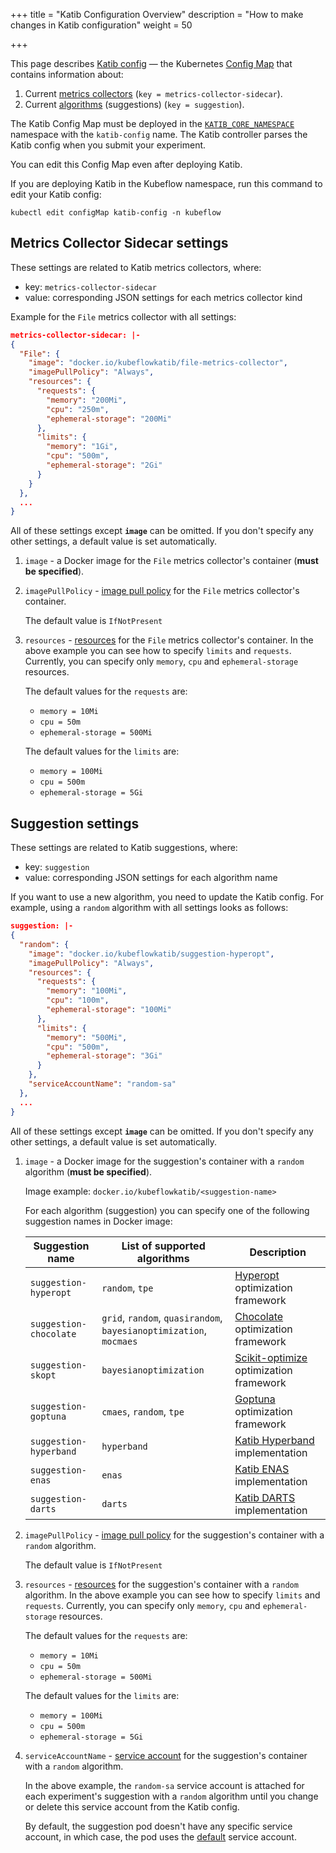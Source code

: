 +++
title = "Katib Configuration Overview"
description = "How to make changes in Katib configuration"
weight = 50
                    
+++

This page describes
[Katib config](https://github.com/kubeflow/katib/blob/master/manifests/v1beta1/katib-controller/katib-config.yaml) —
the Kubernetes
[Config Map](https://kubernetes.io/docs/tasks/configure-pod-container/configure-pod-configmap/) that contains information about:

1. Current [metrics collectors](/docs/components/katib/experiment/#metrics-collector) (`key = metrics-collector-sidecar`).
1. Current [algorithms](/docs/components/katib/experiment/#search-algorithms-in-detail) (suggestions) (`key = suggestion`).

The Katib Config Map must be deployed in the
[`KATIB_CORE_NAMESPACE`](/docs/components/katib/env-variables/#katib-controller)
namespace with the `katib-config` name. The Katib controller parses the Katib config when
you submit your experiment.

You can edit this Config Map even after deploying Katib.

If you are deploying Katib in the Kubeflow namespace, run this command to edit your Katib config:

```shell
kubectl edit configMap katib-config -n kubeflow
```

## Metrics Collector Sidecar settings

These settings are related to Katib metrics collectors, where:

- key: `metrics-collector-sidecar`
- value: corresponding JSON settings for each metrics collector kind

Example for the `File` metrics collector with all settings:

```json
metrics-collector-sidecar: |-
{
  "File": {
    "image": "docker.io/kubeflowkatib/file-metrics-collector",
    "imagePullPolicy": "Always",
    "resources": {
      "requests": {
        "memory": "200Mi",
        "cpu": "250m",
        "ephemeral-storage": "200Mi"
      },
      "limits": {
        "memory": "1Gi",
        "cpu": "500m",
        "ephemeral-storage": "2Gi"
      }
    }
  },
  ...
}
```

All of these settings except **`image`** can be omitted. If you don't specify any other settings,
a default value is set automatically.

1. `image` - a Docker image for the `File` metrics collector's container (**must be specified**).

1. `imagePullPolicy` - [image pull policy](https://kubernetes.io/docs/concepts/configuration/overview/#container-images)
   for the `File` metrics collector's container.

   The default value is `IfNotPresent`

1. `resources` - [resources](https://kubernetes.io/docs/concepts/configuration/manage-compute-resources-container/#resource-requests-and-limits-of-pod-and-container)
   for the `File` metrics collector's container. In the above example you
   can see how to specify `limits` and `requests`. Currently, you can specify
   only `memory`, `cpu` and `ephemeral-storage` resources.

   The default values for the `requests` are:

   - `memory = 10Mi`
   - `cpu = 50m`
   - `ephemeral-storage = 500Mi`

   The default values for the `limits` are:

   - `memory = 100Mi`
   - `cpu = 500m`
   - `ephemeral-storage = 5Gi`

## Suggestion settings

These settings are related to Katib suggestions, where:

- key: `suggestion`
- value: corresponding JSON settings for each algorithm name

If you want to use a new algorithm, you need to update the Katib config. For example,
using a `random` algorithm with all settings looks as follows:

```json
suggestion: |-
{
  "random": {
    "image": "docker.io/kubeflowkatib/suggestion-hyperopt",
    "imagePullPolicy": "Always",
    "resources": {
      "requests": {
        "memory": "100Mi",
        "cpu": "100m",
        "ephemeral-storage": "100Mi"
      },
      "limits": {
        "memory": "500Mi",
        "cpu": "500m",
        "ephemeral-storage": "3Gi"
      }
    },
    "serviceAccountName": "random-sa"
  },
  ...
}
```

All of these settings except **`image`** can be omitted. If you don't specify any other settings,
a default value is set automatically.

1. `image` - a Docker image for the suggestion's container with a `random`
   algorithm (**must be specified**).

   Image example: `docker.io/kubeflowkatib/<suggestion-name>`

   For each algorithm (suggestion) you can specify one of the following
   suggestion names in Docker image:

   <div class="table-responsive">
     <table class="table table-bordered">
       <thead class="thead-light">
         <tr>
           <th>Suggestion name</th>
           <th>List of supported algorithms</th>
           <th>Description</th>
         </tr>
       </thead>
       <tbody>
         <tr>
           <td><code>suggestion-hyperopt</code></td>
           <td><code>random</code>, <code>tpe</code></td>
           <td><a href="https://github.com/hyperopt/hyperopt">Hyperopt</a> optimization framework</td>
         </tr>
         <tr>
           <td><code>suggestion-chocolate</code></td>
           <td><code>grid</code>, <code>random</code>, <code>quasirandom</code>, <code>bayesianoptimization</code>, <code>mocmaes</code></td>
           <td><a href="https://github.com/AIworx-Labs/chocolate">Chocolate</a> optimization framework</td>
         </tr>
         <tr>
           <td><code>suggestion-skopt</code></td>
           <td><code>bayesianoptimization</code></td>
           <td><a href="https://github.com/scikit-optimize/scikit-optimize">Scikit-optimize</a> optimization framework</td>
         </tr>
         <tr>
           <td><code>suggestion-goptuna</code></td>
           <td><code>cmaes</code>, <code>random</code>, <code>tpe</code></td>
           <td><a href="https://github.com/c-bata/goptuna">Goptuna</a> optimization framework</td>
         </tr>
         <tr>
           <td><code>suggestion-hyperband</code></td>
           <td><code>hyperband</code></td>
           <td><a href="https://github.com/kubeflow/katib/tree/master/pkg/suggestion/v1beta1/hyperband">Katib
             Hyperband</a> implementation</td>
         </tr>
         <tr>
           <td><code>suggestion-enas</code></td>
           <td><code>enas</code></td>
           <td><a href="https://github.com/kubeflow/katib/tree/master/pkg/suggestion/v1beta1/nas/enas">Katib
             ENAS</a> implementation</td>
         </tr>
         <tr>
           <td><code>suggestion-darts</code></td>
           <td><code>darts</code></td>
           <td><a href="https://github.com/kubeflow/katib/tree/master/pkg/suggestion/v1beta1/nas/darts">Katib
             DARTS</a> implementation</td>
         </tr>
       </tbody>
     </table>
   </div>

1. `imagePullPolicy` - [image pull policy](https://kubernetes.io/docs/concepts/configuration/overview/#container-images)
   for the suggestion's container with a `random` algorithm.

   The default value is `IfNotPresent`

1. `resources` - [resources](https://kubernetes.io/docs/concepts/configuration/manage-compute-resources-container/#resource-requests-and-limits-of-pod-and-container)
   for the suggestion's container with a `random` algorithm.
   In the above example you can see how to specify `limits` and `requests`.
   Currently, you can specify only `memory`, `cpu` and
   `ephemeral-storage` resources.

   The default values for the `requests` are:

   - `memory = 10Mi`
   - `cpu = 50m`
   - `ephemeral-storage = 500Mi`

   The default values for the `limits` are:

   - `memory = 100Mi`
   - `cpu = 500m`
   - `ephemeral-storage = 5Gi`

1. `serviceAccountName` - [service account](https://kubernetes.io/docs/tasks/configure-pod-container/configure-service-account/)
   for the suggestion's container with a `random` algorithm.

   In the above example, the `random-sa` service account is attached for each
   experiment's suggestion with a `random` algorithm until you change or delete
   this service account from the Katib config.

   By default, the suggestion pod doesn't have any specific service account,
   in which case, the pod uses the
   [default](https://kubernetes.io/docs/tasks/configure-pod-container/configure-service-account/#use-the-default-service-account-to-access-the-api-server)
   service account.
